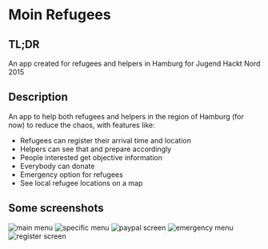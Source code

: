 # Moin Refugees
## TL;DR
An app created for refugees and helpers in Hamburg for Jugend Hackt Nord 2015

## Description
An app to help both refugees and helpers in the region of Hamburg (for now) to reduce the chaos, with features like:

- Refugees can register their arrival time and location
- Helpers can see that and prepare accordingly
- People interested get objective information
- Everybody can donate
- Emergency option for refugees
- See local refugee locations on a map

## Some screenshots
![main menu](file:///Users/fga/Desktop/refugees/res/screenshots/1.png)
![specific menu](file:///Users/fga/Desktop/refugees/res/screenshots/2.png)
![paypal screen](file:///Users/fga/Desktop/refugees/res/screenshots/3.png)
![emergency menu](file:///Users/fga/Desktop/refugees/res/screenshots/4.png)
![register screen](file:///Users/fga/Desktop/refugees/res/screenshots/5.png)